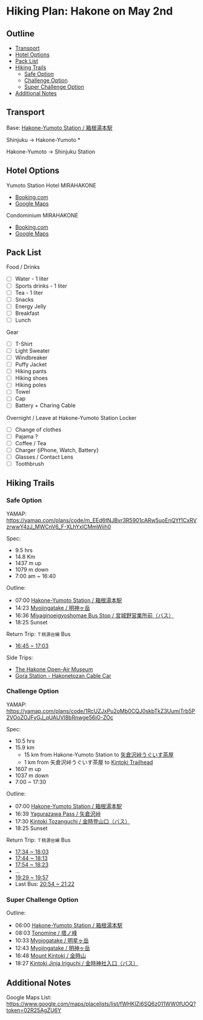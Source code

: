 # Hiking Plan: Hakone on May 2nd

## Outline<!-- omit in toc -->
<!-- markdownlint-disable MD007 -->
* [Transport](#transport)
* [Hotel Options](#hotel-options)
* [Pack List](#pack-list)
* [Hiking Trails](#hiking-trails)
  * [Safe Option](#safe-option)
  * [Challenge Option](#challenge-option)
  * [Super Challenge Option](#super-challenge-option)
* [Additional Notes](#additional-notes)
<!-- markdownlint-enable MD007 -->
<!-- markdownlint-disable MD036 -->

## Transport

Base: [Hakone-Yumoto Station / 箱根湯本駅](https://goo.gl/maps/wAun3N749aWKDFf19)

Shinjuku -> Hakone-Yumoto
  * 

Hakone-Yumoto -> Shinjuku Station

## Hotel Options

Yumoto Station Hotel MIRAHAKONE
  * [Booking.com](http://www.booking.com/Share-SQpnje)
  * [Google Maps](https://goo.gl/maps/TyJLxgnjmozHUdkD9)

Condominium MIRAHAKONE
  * [Booking.com](http://www.booking.com/Share-iD9TVl)
  * [Google Maps](https://goo.gl/maps/QH3oyVtanEKAr4GW9)

## Pack List

Food / Drinks
  * [ ] Water - 1 liter
  * [ ] Sports drinks - 1 liter
  * [ ] Tea - 1 liter
  * [ ] Snacks
  * [ ] Energy Jelly
  * [ ] Breakfast
  * [ ] Lunch

Gear
  * [ ] T-Shirt
  * [ ] Light Sweater
  * [ ] Windbreaker
  * [ ] Puffy Jacket
  * [ ] Hiking pants
  * [ ] Hiking shoes
  * [ ] Hiking poles
  * [ ] Towel
  * [ ] Cap
  * [ ] Battery + Charing Cable

Overnight / Leave at Hakone-Yumoto Station Locker
  * [ ] Change of clothes
  * [ ] Pajama ?
  * [ ] Coffee / Tea
  * [ ] Charger {iPhone, Watch, Battery}
  * [ ] Glasses / Contact Lens
  * [ ] Toothbrush

## Hiking Trails

### Safe Option

YAMAP:  
<https://yamap.com/plans/code/m_EEd6tNJBvr3R5901cARw5uoEnQYf1CxRVzrwwY4zJ_MWCnV6_F-XLhYxICMmWiih0>

Spec:
  * 9.5 hrs
  * 14.8 Km
  * 1437 m up
  * 1079 m down
  * 7:00 am ~ 16:40

Outline:
  * 07:00 [Hakone-Yumoto Station / 箱根湯本駅](https://goo.gl/maps/XChVUZNqf8ePKsVk7)
  * 14:23 [Myojingatake / 明神ヶ岳](https://goo.gl/maps/StuUmeWRt5Pqb1KX8)
  * 16:36 [Miyaginoeigyoshomae Bus Stop / 宮城野営業所前（バス）](https://goo.gl/maps/o6KuhGUqnLNYB1za9)
  * 18:25 Sunset

Return Trip: `Ｔ桃源台線` Bus
  * [16:45 ~ 17:03](https://goo.gl/maps/KTaPey657Zyp5fXC6)

Side Trips:
  * [The Hakone Open-Air Museum](https://goo.gl/maps/97qj2Mz1CTC8mggf6)
  * [Gora Station - Hakonetozan Cable Car](https://goo.gl/maps/HQxbtSMoCtrS34Ah9)

### Challenge Option

YAMAP:  
<https://yamap.com/plans/code/1RcUZJxPu2oMb0CQJ0skbTkZ3UumiTrb5P2VOoZOJFyGJ_qUAUVl8bRnwge56iO-ZOc>

Spec:
  * 10.5 hrs
  * 15.9 km
    * 15 km from Hakone-Yumoto Station to [矢倉沢峠うぐいす茶屋](https://goo.gl/maps/ZyBWV3eqoUbUYB1NA)
    * 1 km from 矢倉沢峠うぐいす茶屋 to [Kintoki Trailhead](https://goo.gl/maps/w7cApkBhLUYPdJqb6)
  * 1607 m up
  * 1037 m down
  * 7:00 ~ 17:30

Outline:
  * 07:00 [Hakone-Yumoto Station / 箱根湯本駅](https://goo.gl/maps/XChVUZNqf8ePKsVk7)
  * 16:39 [Yagurazawa Pass / 矢倉沢峠](https://goo.gl/maps/v3WxMdj9yymAza3B7)
  * 17:30 [Kintoki Tozanguchi / 金時登山口（バス）](https://goo.gl/maps/KBKL32DvbTQVz12h8)
  * 18:25 Sunset

Return Trip: `Ｔ桃源台線` Bus
  * [17:34 ~ 18:03](https://goo.gl/maps/si6iAret8afDGYYK9)
  * [17:44 ~ 18:13](https://goo.gl/maps/dJbmyMSeU4bTQmSR8)
  * [17:54 ~ 18:23](https://goo.gl/maps/6H3ZQSBBEhiBnHq69)
  * ...
  * [19:29 ~ 19:57](https://goo.gl/maps/Vmr8EjBCcLG1g1LQ7)
  * Last Bus: [20:54 ~ 21:22](https://goo.gl/maps/44DcMjzgfkiWyGVz5)

### Super Challenge Option

Outline:
  * 06:00 [Hakone-Yumoto Station / 箱根湯本駅](https://goo.gl/maps/XChVUZNqf8ePKsVk7)
  * 08:03 [Tonomine / 塔ノ峰](https://goo.gl/maps/LrZHL2Kfop4Q7m5E9)
  * 10:33 [Myojogatake / 明星ヶ岳](https://goo.gl/maps/nbcAHTjYLjfdjyHQ7)
  * 12:43 [Myojingatake / 明神ヶ岳](https://goo.gl/maps/StuUmeWRt5Pqb1KX8)
  * 16:48 [Mount Kintoki / 金時山](https://goo.gl/maps/3nnNyDSKaJogaDxRA)
  * 18:27 [Kintoki Jinja Iriguchi / 金時神社入口（バス）](https://goo.gl/maps/pVut9RZBMkKProoy5)

## Additional Notes

Google Maps List: <https://www.google.com/maps/placelists/list/fWHKlZi6SQ6z011WW0fUOQ?token=02R25AgZU6Y>
